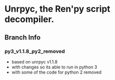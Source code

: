 # Unrpyc, the Ren'py script decompiler.
## Branch Info
### py3_v1.1.8_py2_removed
- based on unrpyc v1.1.8
- with changes so its able to run in python 3
- with some of the code for python 2 removed
